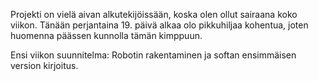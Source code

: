 Projekti on vielä aivan alkutekijöissään, koska olen ollut sairaana koko viikon. Tänään perjantaina 19. päivä alkaa olo pikkuhiljaa kohentua, joten huomenna päässen kunnolla tämän kimppuun.

Ensi viikon suunnitelma:
Robotin rakentaminen ja softan ensimmäisen version kirjoitus.
